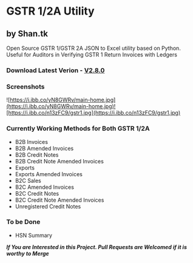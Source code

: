 # GSTR 1/2A Utility

## by Shan.tk

Open Source GSTR 1/GSTR 2A JSON to Excel utility based on Python. Useful for Auditors in Verifying GSTR 1 Return Invoices with Ledgers

### Download Latest Verion - [V2.8.0](https://github.com/tks18/gstr-json-2-excel/releases/download/v2.8.0/Gstr.Utils.exe)

### Screenshots

![https://i.ibb.co/yN8GWRv/main-home.jpg](https://i.ibb.co/yN8GWRv/main-home.jpg)![https://i.ibb.co/n13zFC9/gstr1.jpg](https://i.ibb.co/n13zFC9/gstr1.jpg)

### Currently Working Methods for Both GSTR 1/2A

- B2B Invoices
- B2B Amended Invoices
- B2B Credit Notes
- B2B Credit Note Amended Invoices
- Exports
- Exports Amended Invoices
- B2C Sales
- B2C Amended Invoices
- B2C Credit Notes
- B2C Credit Note Amended Invoices
- Unregistered Credit Notes

### To be Done

- HSN Summary

**_If You are Interested in this Project. Pull Requests are Welcomed if it is worthy to Merge_**
